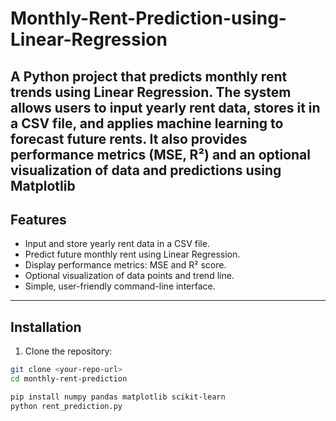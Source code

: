 # Monthly-Rent-Prediction-using-Linear-Regression
A Python project that predicts monthly rent trends using Linear Regression. The system allows users to input yearly rent data, stores it in a CSV file, and applies machine learning to forecast future rents. It also provides performance metrics (MSE, R²) and an optional visualization of data and predictions using Matplotlib
---

## Features
- Input and store yearly rent data in a CSV file.
- Predict future monthly rent using Linear Regression.
- Display performance metrics: MSE and R² score.
- Optional visualization of data points and trend line.
- Simple, user-friendly command-line interface.

---

## Installation
1. Clone the repository:
```bash
git clone <your-repo-url>
cd monthly-rent-prediction

pip install numpy pandas matplotlib scikit-learn
python rent_prediction.py

